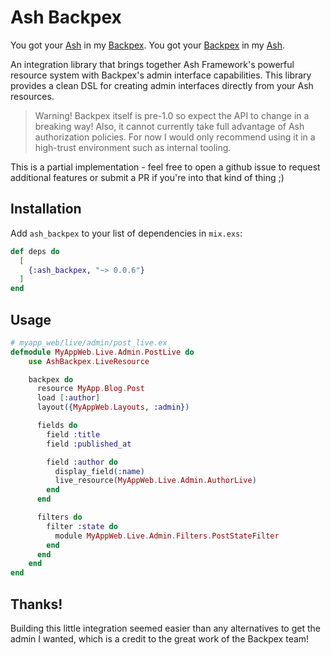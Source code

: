# Ash Backpex

You got your [Ash](https://ash-hq.org/) in my [Backpex](https://backpex.live/). You got your [Backpex](https://backpex.live/) in my [Ash](https://ash-hq.org/).

An integration library that brings together Ash Framework's powerful resource system with Backpex's admin interface capabilities. This library provides a clean DSL for creating admin interfaces directly from your Ash resources.

> Warning!
> Backpex itself is pre-1.0 so expect the API to change in a breaking way! Also, it cannot currently take full advantage of Ash authorization policies. For now I would only recommend using it in a high-trust environment such as internal tooling.

This is a partial implementation - feel free to open a github issue to request additional features or submit a PR if you're into that kind of thing ;)

## Installation

Add `ash_backpex` to your list of dependencies in `mix.exs`:

```elixir
def deps do
  [
    {:ash_backpex, "~> 0.0.6"}
  ]
end
```

## Usage

```elixir
# myapp_web/live/admin/post_live.ex
defmodule MyAppWeb.Live.Admin.PostLive do
    use AshBackpex.LiveResource

    backpex do
      resource MyApp.Blog.Post
      load [:author]
      layout({MyAppWeb.Layouts, :admin})

      fields do
        field :title
        field :published_at

        field :author do
          display_field(:name)
          live_resource(MyAppWeb.Live.Admin.AuthorLive)
        end
      end

      filters do
        filter :state do
          module MyAppWeb.Live.Admin.Filters.PostStateFilter
        end
      end
    end
end
```

## Thanks!

Building this little integration seemed easier than any alternatives to get the admin I wanted, which is a credit to the great work of the Backpex team!
